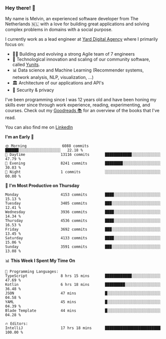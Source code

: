 ### Hey there! 👋

My name is Melvin, an experienced software developer from The Netherlands 🇳🇱 with a love for building great applications and solving complex problems in domains with a social purpose. 

I currently work as a lead engineer at [Yard Digital Agency](https://github.com/yardinternet) where I primarily focus on:

* 👏🏼 Building and evolving a strong Agile team of 7 engineers
* 🚀 Technological innovation and scaling of our community software, called [Yunits](https://www.yunits.com/).
* 📊 Data science and Machine Learning (Recommender systems, network analysis, NLP, visualization, ...)
* 🏛 Architecture of our applications and API's
* 🔐 Security & privacy

I've been programming since I was 12 years old and have been honing my skills ever since through work experience, reading, experimenting, and courses.
Check out my [Goodreads 📚](https://goodreads.com/melvinkoopmans) for an overview of the books that I've read. 

You can also find me on [LinkedIn](https://www.linkedin.com/in/melvinkoopmans)

<!--START_SECTION:waka-->
**I'm an Early 🐤** 

```text
🌞 Morning                6088 commits        ██████░░░░░░░░░░░░░░░░░░░   22.18 % 
🌆 Daytime                13116 commits       ████████████░░░░░░░░░░░░░   47.79 % 
🌃 Evening                8241 commits        ████████░░░░░░░░░░░░░░░░░   30.03 % 
🌙 Night                  1 commits           ░░░░░░░░░░░░░░░░░░░░░░░░░   00.00 % 
```
📅 **I'm Most Productive on Thursday** 

```text
Monday                   4153 commits        ████░░░░░░░░░░░░░░░░░░░░░   15.13 % 
Tuesday                  3405 commits        ███░░░░░░░░░░░░░░░░░░░░░░   12.41 % 
Wednesday                3936 commits        ████░░░░░░░░░░░░░░░░░░░░░   14.34 % 
Thursday                 4536 commits        ████░░░░░░░░░░░░░░░░░░░░░   16.53 % 
Friday                   3692 commits        ███░░░░░░░░░░░░░░░░░░░░░░   13.45 % 
Saturday                 4133 commits        ████░░░░░░░░░░░░░░░░░░░░░   15.06 % 
Sunday                   3591 commits        ███░░░░░░░░░░░░░░░░░░░░░░   13.08 % 
```


📊 **This Week I Spent My Time On** 

```text
💬 Programming Languages: 
TypeScript               8 hrs 15 mins       ████████████░░░░░░░░░░░░░   47.69 % 
Kotlin                   6 hrs 18 mins       █████████░░░░░░░░░░░░░░░░   36.48 % 
JSON                     47 mins             █░░░░░░░░░░░░░░░░░░░░░░░░   04.58 % 
YAML                     45 mins             █░░░░░░░░░░░░░░░░░░░░░░░░   04.39 % 
Blade Template           44 mins             █░░░░░░░░░░░░░░░░░░░░░░░░   04.28 % 

🔥 Editors: 
IntelliJ                 17 hrs 18 mins      █████████████████████████   100.00 % 
```


<!--END_SECTION:waka-->

